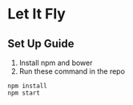 # Let It Fly

## Set Up Guide

1. Install npm and bower
2. Run these command in the repo
```
npm install
npm start
```
